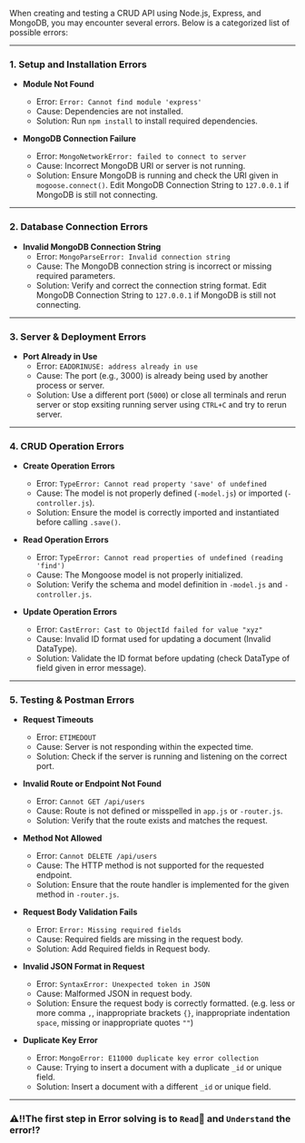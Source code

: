 When creating and testing a CRUD API using Node.js, Express, and MongoDB, you may encounter several errors. Below is a categorized list of possible errors:

---

### **1. Setup and Installation Errors**
- **Module Not Found**  
  - Error: `Error: Cannot find module 'express'`  
  - Cause: Dependencies are not installed.  
  - Solution: Run `npm install` to install required dependencies.

- **MongoDB Connection Failure**  
  - Error: `MongoNetworkError: failed to connect to server`  
  - Cause: Incorrect MongoDB URI or server is not running.  
  - Solution: Ensure MongoDB is running and check the URI given in `mogoose.connect()`.
    Edit MongoDB Connection String to `127.0.0.1` if MongoDB is still not connecting.

---

### **2. Database Connection Errors**
- **Invalid MongoDB Connection String**  
  - Error: `MongoParseError: Invalid connection string`  
  - Cause: The MongoDB connection string is incorrect or missing required parameters.  
  - Solution: Verify and correct the connection string format.
    Edit MongoDB Connection String to `127.0.0.1` if MongoDB is still not connecting.

---


### **3. Server & Deployment Errors**
- **Port Already in Use**  
  - Error: `EADDRINUSE: address already in use`  
  - Cause: The port (e.g., 3000) is already being used by another process or server.  
  - Solution: Use a different port (`5000`) or close all terminals and rerun server or stop exsiting running server using `CTRL+C` and try to rerun server.

---

### **4. CRUD Operation Errors**
- **Create Operation Errors**
  - Error: `TypeError: Cannot read property 'save' of undefined`  
  - Cause: The model is not properly defined (`-model.js`) or imported (`-controller.js`).  
  - Solution: Ensure the model is correctly imported and instantiated before calling `.save()`.

- **Read Operation Errors**
  - Error: `TypeError: Cannot read properties of undefined (reading 'find')`  
  - Cause: The Mongoose model is not properly initialized.  
  - Solution: Verify the schema and model definition in `-model.js` and `-controller.js`.

- **Update Operation Errors**
  - Error: `CastError: Cast to ObjectId failed for value "xyz"`  
  - Cause: Invalid ID format used for updating a document (Invalid DataType).  
  - Solution: Validate the ID format before updating (check DataType of field given in error message).

---

### **5. Testing & Postman Errors**
- **Request Timeouts**  
  - Error: `ETIMEDOUT`  
  - Cause: Server is not responding within the expected time.  
  - Solution: Check if the server is running and listening on the correct port.

- **Invalid Route or Endpoint Not Found**  
  - Error: `Cannot GET /api/users`  
  - Cause: Route is not defined or misspelled in `app.js` or `-router.js`.  
  - Solution: Verify that the route exists and matches the request.

- **Method Not Allowed**  
  - Error: `Cannot DELETE /api/users`  
  - Cause: The HTTP method is not supported for the requested endpoint.  
  - Solution: Ensure that the route handler is implemented for the given method in `-router.js`.

- **Request Body Validation Fails**  
  - Error: `Error: Missing required fields`  
  - Cause: Required fields are missing in the request body.  
  - Solution: Add Required fields in Request body.

- **Invalid JSON Format in Request**  
  - Error: `SyntaxError: Unexpected token in JSON`  
  - Cause: Malformed JSON in request body.  
  - Solution: Ensure the request body is correctly formatted.
    (e.g. less or more comma `,`, inappropriate brackets `{}`, inappropriate indentation `space`, missing or inappropriate quotes `""`)

- **Duplicate Key Error**  
  - Error: `MongoError: E11000 duplicate key error collection`  
  - Cause: Trying to insert a document with a duplicate `_id` or unique field.  
  - Solution: Insert a document with a different `_id` or unique field.

---
### **⚠‼The first step in Error solving is to `Read`👀 and `Understand` the error⁉**

